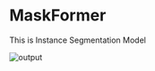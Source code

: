 # MaskFormer
This is Instance Segmentation Model

![output](https://github.com/RenardiAdryan/MaskFormer/assets/34513519/31ef8834-8996-4a7b-a29a-affcc562e4dc)
